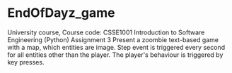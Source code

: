# EndOfDayz_game
University course, Course code: CSSE1001 Introduction to Software Engineering (Python)
Assignment 3
    Present a zoombie text-based game with a map, which entities are image. Step event is triggered every second for all entities other
than the player. The player's behaviour is triggered by key presses.
